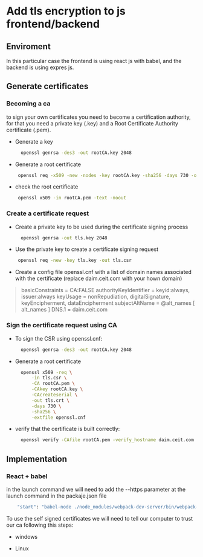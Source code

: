 # Add tls encryption to js frontend/backend

## Enviroment

In this particular case the frontend is using react js with babel, and the backend is using expres js.

## Generate certificates

### Becoming a ca

to sign your own certificates you need to become a certification authority, for that you need a private key (.key) and a Root Certificate Authority certificate (.pem).

- Generate a key

  ``` sh
    openssl genrsa -des3 -out rootCA.key 2048
    ```

- Generate a root certificate

  ``` sh
   openssl req -x509 -new -nodes -key rootCA.key -sha256 -days 730 -out rootCA.pem
    ```

- check the root certificate

  ``` sh
   openssl x509 -in rootCA.pem -text -noout
    ```

### Create a certificate request

- Create a private key to be used during the certificate signing process

  ``` sh
    openssl genrsa -out tls.key 2048
    ```

- Use the private key to create a certificate signing request

  ``` sh
   openssl req -new -key tls.key -out tls.csr
    ```

- Create a config file openssl.cnf with a list of domain names associated with the certificate (replace daim.ceit.com with your hown domain)

> basicConstraints       = CA:FALSE
> authorityKeyIdentifier = keyid:always, issuer:always
> keyUsage               = nonRepudiation, digitalSignature, keyEncipherment, dataEncipherment
> subjectAltName         = @alt_names
> [ alt_names ]
> DNS.1 = daim.ceit.com

### Sign the certificate request using CA

- To sign the CSR using openssl.cnf:

  ``` sh
    openssl genrsa -des3 -out rootCA.key 2048
    ```

- Generate a root certificate

  ``` sh
    openssl x509 -req \
        -in tls.csr \
        -CA rootCA.pem \
        -CAkey rootCA.key \
        -CAcreateserial \
        -out tls.crt \
        -days 730 \
        -sha256 \
        -extfile openssl.cnf
    ```

- verify that the certificate is built correctly:

  ``` sh
    openssl verify -CAfile rootCA.pem -verify_hostname daim.ceit.com tls.crt
    ```

## Implementation

### React + babel

in the launch command we will need to add the --https parameter at the launch command in the packaje.json file

``` sh
    "start": "babel-node ./node_modules/webpack-dev-server/bin/webpack-dev-server --https --key  -- --host 0.0.0.0 --open",
  ```

To use the self signed certificates we will need to tell our computer to trust our ca following this steps:

- windows

- Linux
